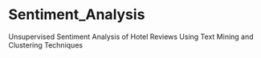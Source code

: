 # Sentiment_Analysis
Unsupervised Sentiment Analysis of Hotel Reviews  Using Text Mining and Clustering Techniques
